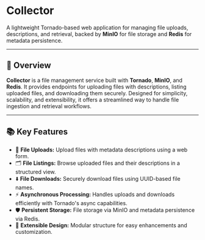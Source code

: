 # **Collector**

A lightweight Tornado-based web application for managing file uploads, descriptions, and retrieval, backed by **MinIO** for file storage and **Redis** for metadata persistence.

---

## 🚀 **Overview**

**Collector** is a file management service built with **Tornado**, **MinIO**, and **Redis**. It provides endpoints for uploading files with descriptions, listing uploaded files, and downloading them securely. Designed for simplicity, scalability, and extensibility, it offers a streamlined way to handle file ingestion and retrieval workflows.

---

## 📚 **Key Features**

- 📂 **File Uploads:** Upload files with metadata descriptions using a web form.  
- 🗂️ **File Listings:** Browse uploaded files and their descriptions in a structured view.  
- ⬇️ **File Downloads:** Securely download files using UUID-based file names.  
- ⚡ **Asynchronous Processing:** Handles uploads and downloads efficiently with Tornado's async capabilities.  
- 🛡️ **Persistent Storage:** File storage via MinIO and metadata persistence via Redis.  
- 🧩 **Extensible Design:** Modular structure for easy enhancements and customization.  
